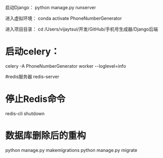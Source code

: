 
启动Django：
python manage.py runserver

进入虚拟环境：
conda activate PhoneNumberGenerator

进入项目目录：
cd /Users/vijaytsui/开发/GitHub/手机号生成器/Django后端

# 启动celery：
celery -A PhoneNumberGenerator worker --loglevel=info


#redis服务器
redis-server

# 停止Redis命令
redis-cli shutdown

# 数据库删除后的重构
python manage.py makemigrations
python manage.py migrate

#